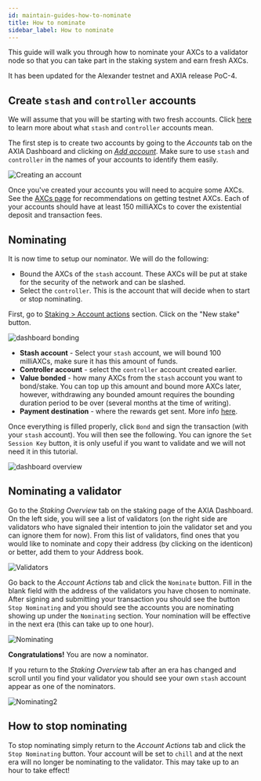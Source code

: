 ```yaml
---
id: maintain-guides-how-to-nominate
title: How to nominate
sidebar_label: How to nominate
---
```


This guide will walk you through how to nominate your AXCs to a validator node so that you can take part in the staking system and earn fresh AXCs.

It has been updated for the Alexander testnet and AXIA release PoC-4.

## Create `stash` and `controller` accounts

We will assume that you will be starting with two fresh accounts. Click [here](learn-staking#accounts) to learn more about what `stash` and `controller` accounts mean.

The first step is to create two accounts by going to the _Accounts_ tab on the AXIA Dashboard and clicking on [_Add account_](https://AXIA.js.org/apps/#/accounts). Make sure to use `stash` and `controller` in the names of your accounts to identify them easily.

![Creating an account](assets/guides/how-to-nominate/AXIA-dashboard-create-account.jpg)

Once you've created your accounts you will need to acquire some AXCs. See the [AXCs page](learn-AXC#getting-testnet-axcs) for recommendations on getting testnet AXCs. Each of your accounts should have at least 150 milliAXCs to cover the existential deposit and transaction fees.

## Nominating

It is now time to setup our nominator. We will do the following:

- Bound the AXCs of the `stash` account. These AXCs will be put at stake for the security of the network and can be slashed.
- Select the `controller`. This is the account that will decide when to start or stop nominating.

First, go to [Staking > Account actions](https://AXIA.js.org/apps/#/staking/actions) section. Click on the "New stake" button.

![dashboard bonding](assets/guides/how-to-nominate/AXIA-dashboard-bonding.jpg)

- **Stash account** - Select your `stash` account, we will bound 100 milliAXCs, make sure it has this amount of funds.
- **Controller account** - select the `controller` account created earlier.
- **Value bonded** - how many AXCs from the `stash` account you want to bond/stake. You can top up this amount and bound more AXCs later, however, withdrawing any bounded amount requires the bounding duration period to be over (several months at the time of writing).
- **Payment destination** - where the rewards get sent. More info [here](learn-staking#reward-distribution).

Once everything is filled properly, click `Bond` and sign the transaction (with your `stash` account). You will then see the following. You can ignore the `Set Session Key` button, it is only useful if you want to validate and we will not need it in this tutorial.

![dashboard overview](assets/guides/how-to-nominate/AXIA-dashboard-set-session-key.jpg)

## Nominating a validator

Go to the _Staking Overview_ tab on the staking page of the AXIA Dashboard. On the left side, you will see a list of validators (on the right side are validators who have signaled their intention to join the validator set and you can ignore them for now). From this list of validators, find ones that you would like to nominate and copy their address (by clicking on the identicon) or better, add them to your Address book.

![Validators](assets/guides/how-to-nominate/validators.png)

Go back to the _Account Actions_ tab and click the `Nominate` button. Fill in the blank field with the address of the validators you have chosen to nominate. After signing and submitting your transaction you should see the button `Stop Nominating` and you should see the accounts you are nominating showing up under the `Nominating` section. Your nomination will be effective in the next era (this can take up to one hour).

![Nominating](assets/guides/how-to-nominate/nominating.jpg)

**Congratulations!** You are now a nominator.

If you return to the _Staking Overview_ tab after an era has changed and scroll until you find your validator you should see your own `stash` account appear as one of the nominators.

![Nominating2](assets/guides/how-to-nominate/nominating2.jpg)

## How to stop nominating

To stop nominating simply return to the _Account Actions_ tab and click the `Stop Nominating` button. Your account will be set to `chill` and at the next era will no longer be nominating to the validator. This may take up to an hour to take effect!
